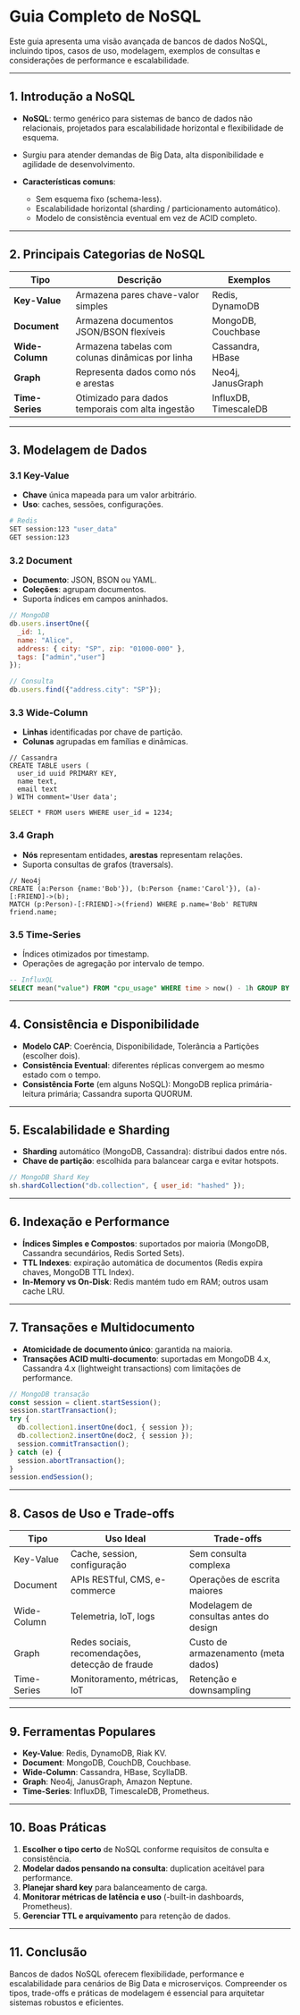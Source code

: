 # Guia Completo de NoSQL

Este guia apresenta uma visão avançada de bancos de dados NoSQL, incluindo tipos, casos de uso, modelagem, exemplos de consultas e considerações de performance e escalabilidade.

---

## 1. Introdução a NoSQL

* **NoSQL**: termo genérico para sistemas de banco de dados não relacionais, projetados para escalabilidade horizontal e flexibilidade de esquema.
* Surgiu para atender demandas de Big Data, alta disponibilidade e agilidade de desenvolvimento.
* **Características comuns**:

  * Sem esquema fixo (schema-less).
  * Escalabilidade horizontal (sharding / particionamento automático).
  * Modelo de consistência eventual em vez de ACID completo.

---

## 2. Principais Categorias de NoSQL

| Tipo            | Descrição                                        | Exemplos              |
| --------------- | ------------------------------------------------ | --------------------- |
| **Key-Value**   | Armazena pares chave-valor simples               | Redis, DynamoDB       |
| **Document**    | Armazena documentos JSON/BSON flexíveis          | MongoDB, Couchbase    |
| **Wide-Column** | Armazena tabelas com colunas dinâmicas por linha | Cassandra, HBase      |
| **Graph**       | Representa dados como nós e arestas              | Neo4j, JanusGraph     |
| **Time-Series** | Otimizado para dados temporais com alta ingestão | InfluxDB, TimescaleDB |

---

## 3. Modelagem de Dados

### 3.1 Key-Value

* **Chave** única mapeada para um valor arbitrário.
* **Uso**: caches, sessões, configurações.

```bash
# Redis
SET session:123 "user_data"
GET session:123
```

### 3.2 Document

* **Documento**: JSON, BSON ou YAML.
* **Coleções**: agrupam documentos.
* Suporta índices em campos aninhados.

```js
// MongoDB
db.users.insertOne({
  _id: 1,
  name: "Alice",
  address: { city: "SP", zip: "01000-000" },
  tags: ["admin","user"]
});

// Consulta
db.users.find({"address.city": "SP"});
```

### 3.3 Wide-Column

* **Linhas** identificadas por chave de partição.
* **Colunas** agrupadas em famílias e dinâmicas.

```cql
// Cassandra
CREATE TABLE users (
  user_id uuid PRIMARY KEY,
  name text,
  email text
) WITH comment='User data';

SELECT * FROM users WHERE user_id = 1234;
```

### 3.4 Graph

* **Nós** representam entidades, **arestas** representam relações.
* Suporta consultas de grafos (traversals).

```cypher
// Neo4j
CREATE (a:Person {name:'Bob'}), (b:Person {name:'Carol'}), (a)-[:FRIEND]->(b);
MATCH (p:Person)-[:FRIEND]->(friend) WHERE p.name='Bob' RETURN friend.name;
```

### 3.5 Time-Series

* Índices otimizados por timestamp.
* Operações de agregação por intervalo de tempo.

```sql
-- InfluxQL
SELECT mean("value") FROM "cpu_usage" WHERE time > now() - 1h GROUP BY time(1m);
```

---

## 4. Consistência e Disponibilidade

* **Modelo CAP**: Coerência, Disponibilidade, Tolerância a Partições (escolher dois).
* **Consistência Eventual**: diferentes réplicas convergem ao mesmo estado com o tempo.
* **Consistência Forte** (em alguns NoSQL): MongoDB replica primária-leitura primária; Cassandra suporta QUORUM.

---

## 5. Escalabilidade e Sharding

* **Sharding** automático (MongoDB, Cassandra): distribui dados entre nós.
* **Chave de partição**: escolhida para balancear carga e evitar hotspots.

```js
// MongoDB Shard Key
sh.shardCollection("db.collection", { user_id: "hashed" });
```

---

## 6. Indexação e Performance

* **Índices Simples e Compostos**: suportados por maioria (MongoDB, Cassandra secundários, Redis Sorted Sets).
* **TTL Indexes**: expiração automática de documentos (Redis expira chaves, MongoDB TTL Index).
* **In-Memory vs On-Disk**: Redis mantém tudo em RAM; outros usam cache LRU.

---

## 7. Transações e Multidocumento

* **Atomicidade de documento único**: garantida na maioria.
* **Transações ACID multi-documento**: suportadas em MongoDB 4.x, Cassandra 4.x (lightweight transactions) com limitações de performance.

```js
// MongoDB transação
const session = client.startSession();
session.startTransaction();
try {
  db.collection1.insertOne(doc1, { session });
  db.collection2.insertOne(doc2, { session });
  session.commitTransaction();
} catch (e) {
  session.abortTransaction();
}
session.endSession();
```

---

## 8. Casos de Uso e Trade-offs

| Tipo        | Uso Ideal                                        | Trade-offs                             |
| ----------- | ------------------------------------------------ | -------------------------------------- |
| Key-Value   | Cache, session, configuração                     | Sem consulta complexa                  |
| Document    | APIs RESTful, CMS, e-commerce                    | Operações de escrita maiores           |
| Wide-Column | Telemetria, IoT, logs                            | Modelagem de consultas antes do design |
| Graph       | Redes sociais, recomendações, detecção de fraude | Custo de armazenamento (meta dados)    |
| Time-Series | Monitoramento, métricas, IoT                     | Retenção e downsampling                |

---

## 9. Ferramentas Populares

* **Key-Value**: Redis, DynamoDB, Riak KV.
* **Document**: MongoDB, CouchDB, Couchbase.
* **Wide-Column**: Cassandra, HBase, ScyllaDB.
* **Graph**: Neo4j, JanusGraph, Amazon Neptune.
* **Time-Series**: InfluxDB, TimescaleDB, Prometheus.

---

## 10. Boas Práticas

1. **Escolher o tipo certo** de NoSQL conforme requisitos de consulta e consistência.
2. **Modelar dados pensando na consulta**: duplication aceitável para performance.
3. **Planejar shard key** para balanceamento de carga.
4. **Monitorar métricas de latência e uso** (-built-in dashboards, Prometheus).
5. **Gerenciar TTL e arquivamento** para retenção de dados.

---

## 11. Conclusão

Bancos de dados NoSQL oferecem flexibilidade, performance e escalabilidade para cenários de Big Data e microserviços. Compreender os tipos, trade-offs e práticas de modelagem é essencial para arquitetar sistemas robustos e eficientes.

